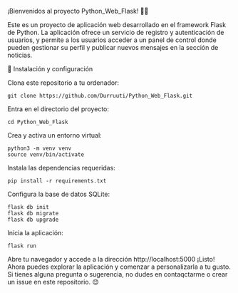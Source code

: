 ¡Bienvenidos al proyecto Python_Web_Flask! 🐍🌐

Este es un proyecto de aplicación web desarrollado en el framework Flask de Python. La aplicación ofrece un servicio de registro y autenticación de usuarios, y permite a los usuarios acceder a un panel de control donde pueden gestionar su perfil y publicar nuevos mensajes en la sección de noticias.

🚀 Instalación y configuración

Clona este repositorio a tu ordenador:

```
git clone https://github.com/Durruuti/Python_Web_Flask.git
```
Entra en el directorio del proyecto:

```
cd Python_Web_Flask
```

Crea y activa un entorno virtual:

```
python3 -m venv venv
source venv/bin/activate
```
Instala las dependencias requeridas:

```
pip install -r requirements.txt
```

Configura la base de datos SQLite:

```
flask db init
flask db migrate
flask db upgrade
```

Inicia la aplicación:
```
flask run
```
Abre tu navegador y accede a la dirección http://localhost:5000
¡Listo! Ahora puedes explorar la aplicación y comenzar a personalizarla a tu gusto. Si tienes alguna pregunta o sugerencia, no dudes en contaqctarme o crear un issue en este repositorio. 😊
